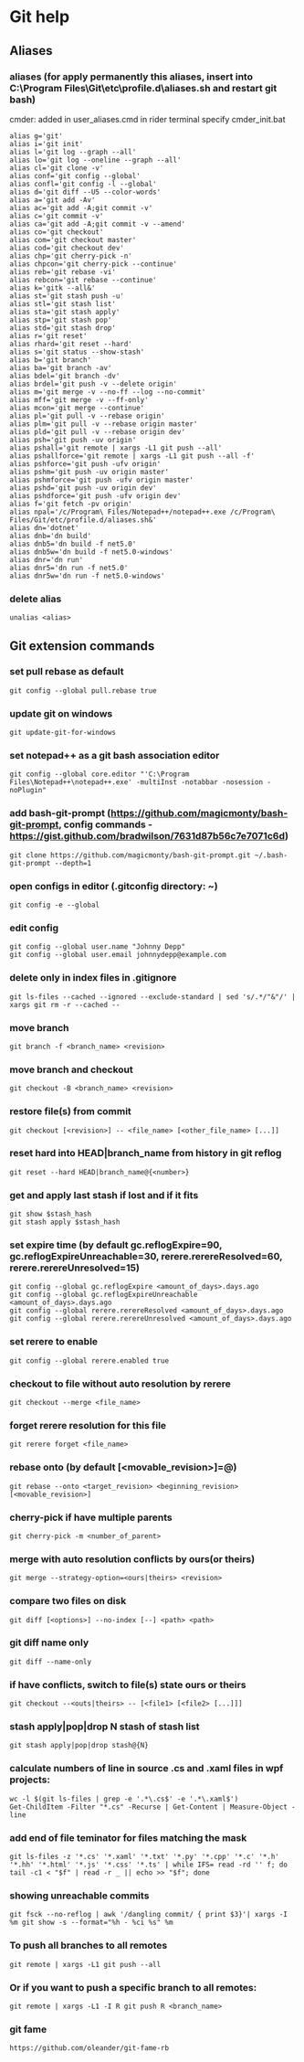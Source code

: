# **Git help**  

## **Aliases**  

### aliases (for apply permanently this aliases, insert into C:\Program Files\Git\etc\profile.d\aliases.sh and restart git bash)

cmder: added in user_aliases.cmd
in rider terminal specify cmder_init.bat

    alias g='git'  
    alias i='git init'
    alias l='git log --graph --all'
    alias lo='git log --oneline --graph --all'
    alias cl='git clone -v'
    alias conf='git config --global'
    alias confl='git config -l --global'
    alias d='git diff --U5 --color-words'
    alias a='git add -Av'
    alias ac='git add -A;git commit -v'
    alias c='git commit -v' 
    alias ca='git add -A;git commit -v --amend'
    alias co='git checkout' 
    alias com='git checkout master'  
    alias cod='git checkout dev'  
    alias chp='git cherry-pick -n'  
    alias chpcon='git cherry-pick --continue'
    alias reb='git rebase -vi'
    alias rebcon='git rebase --continue'
    alias k='gitk --all&'  
    alias st='git stash push -u'  
    alias stl='git stash list'  
    alias sta='git stash apply'  
    alias stp='git stash pop'  
    alias std='git stash drop'  
    alias r='git reset'  
    alias rhard='git reset --hard'
    alias s='git status --show-stash'
    alias b='git branch'
    alias ba='git branch -av'
    alias bdel='git branch -dv'
    alias brdel='git push -v --delete origin'
    alias m='git merge -v --no-ff --log --no-commit'
    alias mff='git merge -v --ff-only' 
    alias mcon='git merge --continue'  
    alias pl='git pull -v --rebase origin'  
    alias plm='git pull -v --rebase origin master'  
    alias pld='git pull -v --rebase origin dev'  
    alias psh='git push -uv origin'  
	alias pshall='git remote | xargs -L1 git push --all'
	alias pshallforce='git remote | xargs -L1 git push --all -f'
    alias pshforce='git push -ufv origin'  
    alias pshm='git push -uv origin master'  
    alias pshmforce='git push -ufv origin master'  
    alias pshd='git push -uv origin dev'  
    alias pshdforce='git push -ufv origin dev'  
    alias f='git fetch -pv origin'
    alias npal='/c/Program\ Files/Notepad++/notepad++.exe /c/Program\ Files/Git/etc/profile.d/aliases.sh&'
    alias dn='dotnet'  
    alias dnb='dn build'  
    alias dnb5='dn build -f net5.0'  
    alias dnb5w='dn build -f net5.0-windows'  
    alias dnr='dn run'  
    alias dnr5='dn run -f net5.0'  
    alias dnr5w='dn run -f net5.0-windows'  

### delete alias  

    unalias <alias>

## **Git extension commands** 

### set pull rebase as default

	git config --global pull.rebase true

### update git on windows  

    git update-git-for-windows

### set notepad++ as a git bash association editor  

    git config --global core.editor "'C:\Program Files\Notepad++\notepad++.exe' -multiInst -notabbar -nosession -noPlugin"

### add bash-git-prompt (<https://github.com/magicmonty/bash-git-prompt>, config commands - <https://gist.github.com/bradwilson/7631d87b56c7e7071c6d>)  

    git clone https://github.com/magicmonty/bash-git-prompt.git ~/.bash-git-prompt --depth=1

### open configs in editor (.gitconfig directory: ~)

    git config -e --global

### edit config

	git config --global user.name "Johnny Depp"  
	git config --global user.email johnnydepp@example.com  

### delete only in index files in .gitignore

    git ls-files --cached --ignored --exclude-standard | sed 's/.*/"&"/' | xargs git rm -r --cached -- 

### move branch  

    git branch -f <branch_name> <revision>

### move branch and checkout  

    git checkout -B <branch_name> <revision>

### restore file(s) from commit  

    git checkout [<revision>] -- <file_name> [<other_file_name> [...]]

### reset hard into HEAD|branch_name from history in git reflog

    git reset --hard HEAD|branch_name@{<number>}

### get and apply last stash if lost and if it fits

    git show $stash_hash
    git stash apply $stash_hash 

### set expire time (by default gc.reflogExpire=90, gc.reflogExpireUnreachable=30, rerere.rerereResolved=60, rerere.rerereUnresolved=15)

    git config --global gc.reflogExpire <amount_of_days>.days.ago
    git config --global gc.reflogExpireUnreachable <amount_of_days>.days.ago
    git config --global rerere.rerereResolved <amount_of_days>.days.ago
    git config --global rerere.rerereUnresolved <amount_of_days>.days.ago

### set rerere to enable

    git config --global rerere.enabled true

### checkout to file without auto resolution by rerere

    git checkout --merge <file_name>

### forget rerere resolution for this file

    git rerere forget <file_name>

### rebase onto (by default [<movable_revision>]=@)

	git rebase --onto <target_revision> <beginning_revision> [<movable_revision>]

### cherry-pick if have multiple parents

	git cherry-pick -m <number_of_parent>
	
### merge with auto resolution conflicts by ours(or theirs)

	git merge --strategy-option=<ours|theirs> <revision>
	
### compare two files on disk
	
	git diff [<options>] --no-index [--] <path> <path>
	
### git diff name only

	git diff --name-only

### if have conflicts, switch to file(s) state ours or theirs

	git checkout --<outs|theirs> -- [<file1> [<file2> [...]]] 
  
### stash apply|pop|drop N stash of stash list

    git stash apply|pop|drop stash@{N}
	
### calculate numbers of line in source .cs and .xaml files in wpf projects:

	wc -l $(git ls-files | grep -e '.*\.cs$' -e '.*\.xaml$')
	Get-ChildItem -Filter "*.cs" -Recurse | Get-Content | Measure-Object -line
	
### add end of file teminator for files matching the mask

	git ls-files -z '*.cs' '*.xaml' '*.txt' '*.py' '*.cpp' '*.c' '*.h' '*.hh' '*.html' '*.js' '*.css' '*.ts' | while IFS= read -rd '' f; do tail -c1 < "$f" | read -r _ || echo >> "$f"; done

### showing unreachable commits

	git fsck --no-reflog | awk '/dangling commit/ { print $3}'| xargs -I %m git show -s --format="%h - %ci %s" %m
	
### To push all branches to all remotes

	git remote | xargs -L1 git push --all
	
### Or if you want to push a specific branch to all remotes:

	git remote | xargs -L1 -I R git push R <branch_name>

### git fame

	https://github.com/oleander/git-fame-rb
